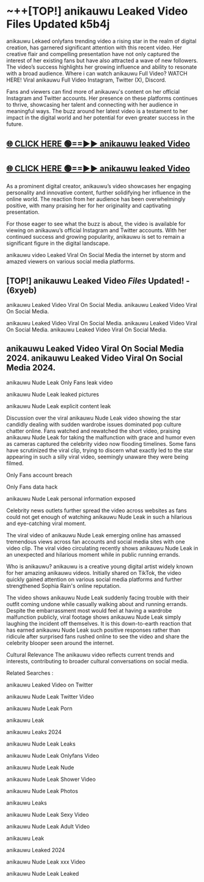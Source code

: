 # ~++[TOP!] anikauwu Leaked Video Files Updated k5b4j

 anikauwu Lekaed onlyfans trending video a rising star in the realm of digital creation, has garnered significant attention with this recent video. Her creative flair and compelling presentation have not only captured the interest of her existing fans but have also attracted a wave of new followers. The video’s success highlights her growing influence and ability to resonate with a broad audience.
Where i can watch  anikauwu Full Video? WATCH HERE! Viral  anikauwu Full Video Instagram, Twitter (X), Discord.


Fans and viewers can find more of  anikauwu's content on her official Instagram and Twitter accounts. Her presence on these platforms continues to thrive, showcasing her talent and connecting with her audience in meaningful ways. The buzz around her latest video is a testament to her impact in the digital world and her potential for even greater success in the future.


## [🌐 CLICK HERE 🟢==►►  anikauwu leaked Video ](https://onlyclips.site?title=anikauwu&ref=git)

## [🌐 CLICK HERE 🟢==►►  anikauwu leaked Video ](https://onlyclips.site?title=anikauwu&ref=git)


As a prominent digital creator,  anikauwu’s video showcases her engaging personality and innovative content, further solidifying her influence in the online world. The reaction from her audience has been overwhelmingly positive, with many praising her for her originality and captivating presentation.

For those eager to see what the buzz is about, the video is available for viewing on  anikauwu’s official Instagram and Twitter accounts. With her continued success and growing popularity,  anikauwu is set to remain a significant figure in the digital landscape.


  anikauwu video Leaked Viral On Social Media the internet by storm and amazed viewers on various social media platforms.


## [TOP!]  anikauwu Leaked Video *Files* Updated! - (6xyeb) 

 anikauwu Leaked Video Viral On Social Media. anikauwu Leaked Video Viral On Social Media.

 anikauwu Leaked Video Viral On Social Media. anikauwu Leaked Video Viral On Social Media. anikauwu Leaked Video Viral On Social Media.


##  anikauwu Leaked Video Viral On Social Media 2024. anikauwu Leaked Video Viral On Social Media 2024.
 anikauwu Nude Leak Only Fans leak video

 anikauwu Nude Leak leaked pictures

 anikauwu Nude Leak explicit content leak

Discussion over the viral  anikauwu Nude Leak video showing the star candidly dealing with sudden wardrobe issues dominated pop culture chatter online. Fans watched and rewatched the short video, praising  anikauwu Nude Leak for taking the malfunction with grace and humor even as cameras captured the celebrity video now flooding timelines. Some fans have scrutinized the viral clip, trying to discern what exactly led to the star appearing in such a silly viral video, seemingly unaware they were being filmed.


Only Fans account breach

Only Fans data hack

 anikauwu Nude Leak personal information exposed

Celebrity news outlets further spread the video across websites as fans could not get enough of watching  anikauwu Nude Leak in such a hilarious and eye-catching viral moment.


The viral video of  anikauwu Nude Leak emerging online has amassed tremendous views across fan accounts and social media sites with one video clip. The viral video circulating recently shows  anikauwu Nude Leak in an unexpected and hilarious moment while in public running errands.


Who is  anikauwu?  anikauwu is a creative young digital artist widely known for her amazing  anikauwu videos. Initially shared on TikTok, the video quickly gained attention on various social media platforms and further strengthened Sophia Rain's online reputation.

The video shows  anikauwu Nude Leak suddenly facing trouble with their outfit coming undone while casually walking about and running errands. Despite the embarrassment most would feel at having a wardrobe malfunction publicly, viral footage shows  anikauwu Nude Leak simply laughing the incident off themselves. It is this down-to-earth reaction that has earned  anikauwu Nude Leak such positive responses rather than ridicule after surprised fans rushed online to see the video and share the celebrity blooper seen around the internet.

Cultural Relevance The  anikauwu video reflects current trends and interests, contributing to broader cultural conversations on social media.

Related Searches :

 anikauwu Leaked Video on Twitter

 anikauwu Nude Leak Twitter Video

 anikauwu Nude Leak Porn

 anikauwu Leak 

 anikauwu Leaks 2024

 anikauwu Nude Leak Leaks

 anikauwu Nude Leak Onlyfans Video

 anikauwu Nude Leak Nude

 anikauwu Nude Leak Shower Video

 anikauwu Nude Leak Photos

 anikauwu Leaks

 anikauwu Nude Leak Sexy Video

 anikauwu Nude Leak Adult Video

 anikauwu Leak

 anikauwu Leaked 2024

 anikauwu Nude Leak xxx Video

 anikauwu Nude Leak Leaked